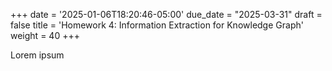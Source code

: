 +++
date = '2025-01-06T18:20:46-05:00'
due_date = "2025-03-31"
draft = false
title = 'Homework 4: Information Extraction for Knowledge Graph'
weight = 40
+++

Lorem ipsum
